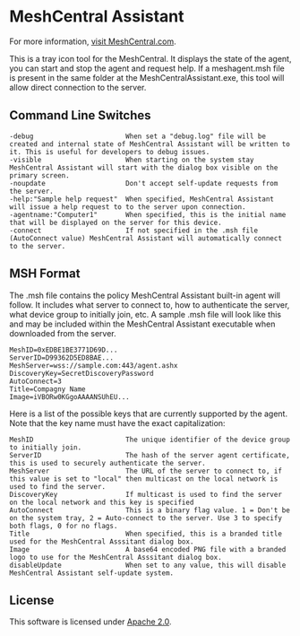 MeshCentral Assistant
=====================

For more information, [visit MeshCentral.com](https://meshcentral.com).

This is a tray icon tool for the MeshCentral. It displays the state of the agent, you can start and stop the agent and request help.
If a meshagent.msh file is present in the same folder at the MeshCentralAssistant.exe, this tool will allow direct connection to the server.


Command Line Switches
---------------------

```
-debug                       When set a "debug.log" file will be created and internal state of MeshCentral Assistant will be written to it. This is useful for developers to debug issues.
-visible                     When starting on the system stay MeshCentral Assistant will start with the dialog box visible on the primary screen.
-noupdate                    Don't accept self-update requests from the server.
-help:"Sample help request"  When specified, MeshCentral Assistant will issue a help request to to the server upon connection.
-agentname:"Computer1"       When specified, this is the initial name that will be displayed on the server for this device.
-connect                     If not specified in the .msh file (AutoConnect value) MeshCentral Assistant will automatically connect to the server.
```

MSH Format
----------

The .msh file contains the policy MeshCentral Assistant built-in agent will follow. It includes what server to connect to, how to authenticate the server, what device group to initially join, etc. A sample .msh file will look like this and may be included within the MeshCentral Assistant executable when downloaded from the server.

```
MeshID=0xEDBE1BE3771D69D...
ServerID=D99362D5ED8BAE...
MeshServer=wss://sample.com:443/agent.ashx
DiscoveryKey=SecretDiscoveryPassword
AutoConnect=3
Title=Compagny Name
Image=iVBORw0KGgoAAAANSUhEU...
```

Here is a list of the possible keys that are currently supported by the agent. Note that the key name must have the exact capitalization:

```
MeshID                       The unique identifier of the device group to initially join.
ServerID                     The hash of the server agent certificate, this is used to securely authenticate the server.
MeshServer                   The URL of the server to connect to, if this value is set to "local" then multicast on the local network is used to find the server.
DiscoveryKey                 If multicast is used to find the server on the local network and this key is specified
AutoConnect                  This is a binary flag value. 1 = Don't be on the system tray, 2 = Auto-connect to the server. Use 3 to specify both flags, 0 for no flags.
Title                        When specified, this is a branded title used for the MeshCentral Asssitant dialog box.
Image                        A base64 encoded PNG file with a branded logo to use for the MeshCentral Asssitant dialog box.
disableUpdate                When set to any value, this will disable MeshCentral Assistant self-update system.
```


License
-------

This software is licensed under [Apache 2.0](https://www.apache.org/licenses/LICENSE-2.0).

